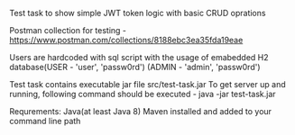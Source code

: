 Test task to show simple JWT token logic with basic CRUD oprations

Postman collection for testing - https://www.postman.com/collections/8188ebc3ea35fda19eae

Users are hardcoded with sql script with the usage of emabedded H2 database(USER - 'user', 'passw0rd') (ADMIN - 'admin', 'passw0rd')

Test task contains executable jar file src/test-task.jar
To get server up and running, following command should be executed - java -jar test-task.jar

Requrements: Java(at least Java 8) Maven installed and added to your command line path


